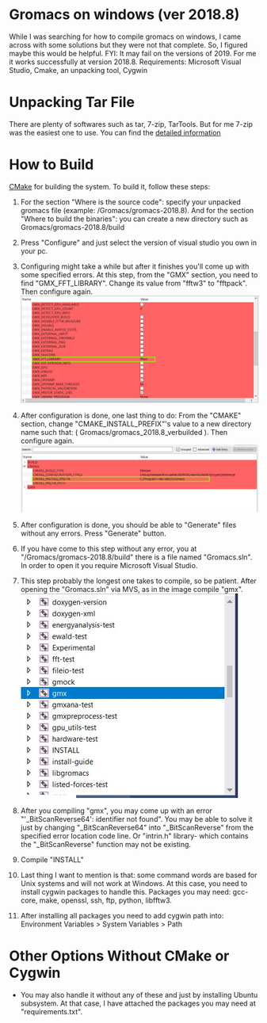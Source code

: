 Gromacs on windows (ver 2018.8)
=====================
While I was searching for how to compile gromacs on windows, I came across with some solutions but they were not that complete. So, I figured maybe this would be helpful.
FYI: It may fail on the versions of 2019. For me it works successfully at version 2018.8.
Requirements: Microsoft Visual Studio, Cmake, an unpacking tool, Cygwin

Unpacking Tar File
=====================
There are plenty of softwares such as tar, 7-zip, TarTools. But for me 7-zip was the easiest one to use.
You can find the [detailed information](https://wiki.haskell.org/How_to_unpack_a_tar_file_in_Windows)

How to Build
=====================
[CMake](http://www.cmake.org) for building the system. To build it, follow these steps:

1. For the section "Where is the source code": specify your unpacked gromacs file (example: /Gromacs/gromacs-2018.8). And for the section "Where to build the binaries": you can create a new directory such as Gromacs/gromacs-2018.8/build

2. Press "Configure" and just select the version of visual studio you own in your pc.

3. Configuring might take a while but after it finishes you'll come up with some specified errors. At this step, from the "GMX" section, you need to find "GMX_FFT_LIBRARY". Change its value from "fftw3" to "fftpack". Then configure again.
![](images/Screenshot_1.jpg)

4. After configuration is done, one last thing to do: From the "CMAKE" section, change "CMAKE_INSTALL_PREFIX"'s value to a new directory name such that: ( Gromacs/gromacs_2018.8_verbuilded ). Then configure again.
![](images/Screenshot_2.jpg)

5. After configuration is done, you should be able to "Generate" files without any errors. Press "Generate" button.

6. If you have come to this step without any error, you at "/Gromacs/gromacs-2018.8/build" there is a file named "Gromacs.sln". In order to open it you require Microsoft Visual Studio.

7. This step probably the longest one takes to compile, so be patient. After opening the "Gromacs.sln" via MVS, as in the image compile "gmx".
![](images/Screenshot_3.jpg)

8. After you compiling "gmx", you may come up with an error "'\_BitScanReverse64': identifier not found". You may be able to solve it just by changing "\_BitScanReverse64" into "\_BitScanReverse" from the specified error location code line. Or "intrin.h" library- which contains the "\_BitScanReverse" function may not be existing.

9. Compile "INSTALL"

10. Last thing I want to mention is that: some command words are based for Unix systems and will not work at Windows. At this case, you need to install cygwin packages to handle this. Packages you may need: gcc-core, make, openssl, ssh, ftp, python, libfftw3. 

11. After installing all packages you need to add cygwin path into: Environment Variables > System Variables > Path

Other Options Without CMake or Cygwin
=====================
* You may also handle it without any of these and just by installing Ubuntu subsystem. At that case, I have attached the packages you may need at "requirements.txt".
